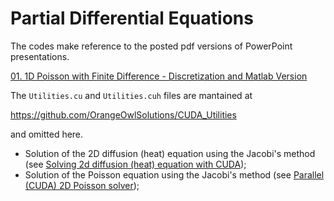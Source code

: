 # Partial Differential Equations

The codes make reference to the posted pdf versions of PowerPoint presentations.

[01. 1D Poisson with Finite Difference - Discretization and Matlab Version](https://github.com/OrangeOwlSolutions/PDEs/blob/master/01.%201D%20Poisson%20with%20Finite%20Difference%20-%20Discretization%20and%20Matlab%20Version.pdf)

The ```Utilities.cu``` and ```Utilities.cuh``` files are mantained at

https://github.com/OrangeOwlSolutions/CUDA_Utilities

and omitted here.

- Solution of the 2D diffusion (heat) equation using the Jacobi's method (see [Solving 2d diffusion (heat) equation with CUDA](http://stackoverflow.com/questions/11994679/solving-2d-diffusion-equation-with-cuda/29003245#29003245)); 
- Solution of the Poisson equation using the Jacobi's method (see [Parallel (CUDA) 2D Poisson solver](http://stackoverflow.com/questions/13347265/parallel-cuda-2d-poisson-solver/29106349#29106349));


